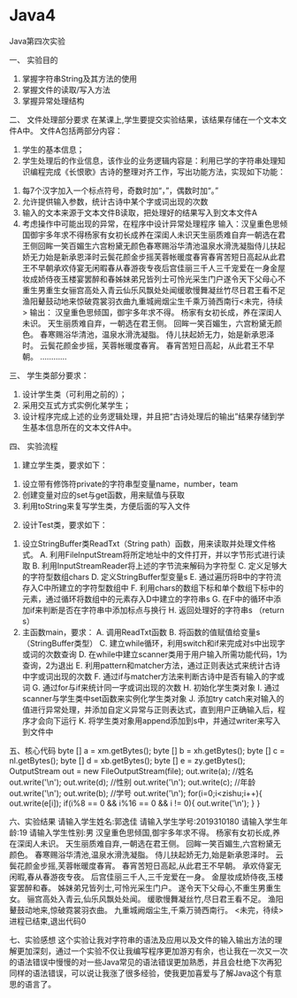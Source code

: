 # Java4
Java第四次实验

一、 实验目的
1. 掌握字符串String及其方法的使用
2. 掌握文件的读取/写入方法
3. 掌握异常处理结构

二、 文件处理部分要求
在某课上,学生要提交实验结果，该结果存储在一个文本文件A中。
文件A包括两部分内容：
1. 学生的基本信息；
2. 学生处理后的作业信息，该作业的业务逻辑内容是：利用已学的字符串处理知识编程完成《长恨歌》古诗的整理对齐工作，写出功能方法，实现如下功能：
1) 每7个汉字加入一个标点符号，奇数时加“，”，偶数时加“。”
2) 允许提供输入参数，统计古诗中某个字或词出现的次数
3) 输入的文本来源于文本文件B读取，把处理好的结果写入到文本文件A
4) 考虑操作中可能出现的异常，在程序中设计异常处理程序
输入：汉皇重色思倾国御宇多年求不得杨家有女初长成养在深闺人未识天生丽质难自弃一朝选在君王侧回眸一笑百媚生六宫粉黛无颜色春寒赐浴华清池温泉水滑洗凝脂侍儿扶起娇无力始是新承恩泽时云鬓花颜金步摇芙蓉帐暖度春宵春宵苦短日高起从此君王不早朝承欢侍宴无闲暇春从春游夜专夜后宫佳丽三千人三千宠爱在一身金屋妆成娇侍夜玉楼宴罢醉和春姊妹弟兄皆列士可怜光采生门户遂令天下父母心不重生男重生女骊宫高处入青云仙乐风飘处处闻缓歌慢舞凝丝竹尽日君王看不足渔阳鼙鼓动地来惊破霓裳羽衣曲九重城阙烟尘生千乘万骑西南行<未完，待续>
输出：
汉皇重色思倾国，御宇多年求不得。
杨家有女初长成，养在深闺人未识。
天生丽质难自弃，一朝选在君王侧。
回眸一笑百媚生，六宫粉黛无颜色。
春寒赐浴华清池，温泉水滑洗凝脂。
侍儿扶起娇无力，始是新承恩泽时。
云鬓花颜金步摇，芙蓉帐暖度春宵。
春宵苦短日高起，从此君王不早朝。
…………

三、 学生类部分要求：
1. 设计学生类（可利用之前的）；
2. 采用交互式方式实例化某学生；
3. 设计程序完成上述的业务逻辑处理，并且把“古诗处理后的输出”结果存储到学生基本信息所在的文本文件A中。

四、 实验流程
1. 建立学生类，要求如下：
1) 设立带有修饰符private的字符串型变量name，number，team
2) 创建变量对应的set与get函数，用来赋值与获取
3) 利用toString来复写学生类，方便后面的写入文件
2. 设计Test类，要求如下：
1) 设立StringBuffer类ReadTxt（String path）函数，用来读取并处理文件格式。
A. 利用FileInputStream将所定地址中的文件打开，并以字节形式进行读取
B. 利用InputStreamReader将上述的字节流来解码为字符型
C. 定义足够大的字符型数组chars
D. 定义StringBuffer型变量s
E. 通过遍历将B中的字符流存入C中所建立的字符型数组中
F. 利用chars的数组下标和单个数组下标中的元素，通过循环将数组中的元素存入D中建立的字符串s
G. 在F中的循环中添加if来判断是否在字符串中添加标点与换行
H. 返回处理好的字符串s （return s）
2) 主函数main，要求：
A. 调用ReadTxt函数
B. 将函数的值赋值给变量s（StringBuffer类型）
C. 建立while循环，利用switch和if来完成对s中出现字或词的次数查询
D. 在while中建立scanner类用于用户输入所需功能代码，1为查询，2为退出
E. 利用pattern和matcher方法，通过正则表达式来统计古诗中字或词出现的次数
F. 通过if与matcher方法来判断古诗中是否有输入的字或词
G. 通过for与if来统计同一字或词出现的次数
H. 初始化学生类对象
I. 通过scanner与学生类中set函数来实例化学生类对象
J. 添加try catch来对输入的值进行异常处理，并添加自定义异常与正则表达式，直到用户正确输入后，程序才会向下运行
K. 将学生类对象用append添加到s中，并通过writer来写入到文件中

 五、核心代码
byte [] a = xm.getBytes();
byte [] b = xh.getBytes();
byte [] c = nl.getBytes();
byte [] d = xb.getBytes();
byte [] e = zy.getBytes();
OutputStream out = new FileOutputStream(file);
out.write(a);  //姓名
out.write('\n');
out.write(d);  //性别
out.write('\n');
out.write(c);  //年龄
out.write('\n');
out.write(b);  //学号
out.write('\n');
for(i=0;i<zishu;i++){
    out.write(e[i]);
    if(i%8 == 0 && i%16 == 0 && i != 0){
        out.write('\n');
    }
}
 
 六、实验结果
 请输入学生姓名:郭逸佳
请输入学生学号:2019310180
请输入学生年龄:19
请输入学生性别:男
汉皇重色思倾国,御宇多年求不得。
杨家有女初长成,养在深闺人未识。
天生丽质难自弃,一朝选在君王侧。
回眸一笑百媚生,六宫粉黛无颜色。
春寒赐浴华清池,温泉水滑洗凝脂。
侍儿扶起娇无力,始是新承恩泽时。
云鬓花颜金步摇,芙蓉帐暖度春宵。
春宵苦短日高起,从此君王不早朝。
承欢侍宴无闲暇,春从春游夜专夜。
后宫佳丽三千人,三千宠爱在一身。
金屋妆成娇侍夜,玉楼宴罢醉和春。
姊妹弟兄皆列士,可怜光采生门户。
遂令天下父母心,不重生男重生女。
骊宫高处入青云,仙乐风飘处处闻。
缓歌慢舞凝丝竹,尽日君王看不足。
渔阳鼙鼓动地来,惊破霓裳羽衣曲。
九重城阙烟尘生,千乘万骑西南行。
<未完，待续>
进程已结束,退出代码0

 七、实验感想
 这个实验让我对字符串的语法及应用以及文件的输入输出方法的理解更加深刻，通过一个实验不仅让我编写程序更加游刃有余，也让我在一次又一次的语法错误中慢慢的对一些Java常见的语法错误更加熟悉，并且会杜绝下次再犯同样的语法错误，可以说让我涨了很多经验，使我更加喜爱与了解Java这个有意思的语言了。
